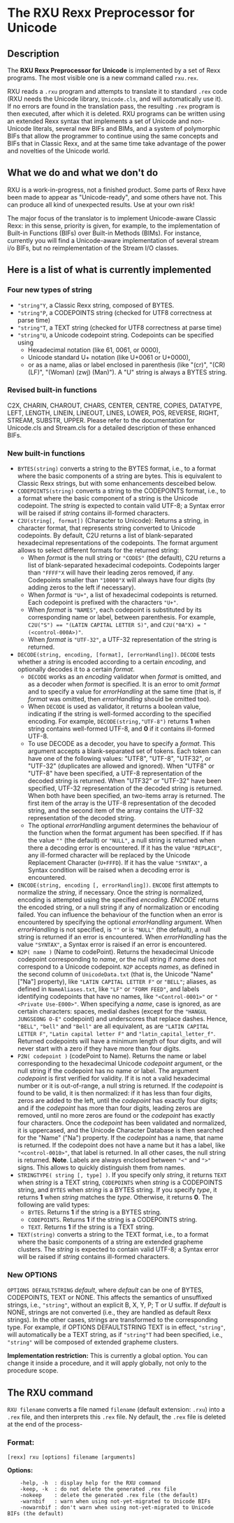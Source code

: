 # The RXU Rexx Preprocessor for Unicode

## Description

The __RXU Rexx Preprocessor for Unicode__ is implemented by a set of Rexx programs. The most visible one is a new command called ``rxu.rex``. 

RXU reads a ``.rxu`` program and attempts to translate it to standard ``.rex`` code (RXU needs the Unicode library, ``Unicode.cls``, and will automatically use it). 
If no errors are found in the translation pass, the resulting ``.rex`` program is then executed, after which it is deleted. 
RXU programs can be written using an extended Rexx syntax that implements a set of Unicode and non-Unicode literals, several new BIFs and BIMs, 
and a system of polymorphic BIFs that allow the programmer to continue using the same concepts and BIFs that in Classic Rexx, 
and at the same time take advantage of the power and novelties of the Unicode world.

## What we do and what we don't do

RXU is a work-in-progress, not a finished product. Some parts of Rexx have been made to appear as "Unicode-ready", and some others have not. This can produce all kind of unexpected results. Use at your own risk!

The major focus of the translator is to implement Unicode-aware Classic Rexx: in this sense, priority is given, for example, 
to the implementation of Built-in Functions (BIFs) over Built-in Methods (BIMs). 
For instance, currently you will find a Unicode-aware implementation of several stream i/o BIFs, but no reimplementation of the Stream I/O classes.

## Here is a list of what is currently implemented

### Four new types of string

* ``"string"Y``, a Classic Rexx string, composed of BYTES.
* ``"string"P``, a CODEPOINTS string (checked for UTF8 correctness at parse time)
* ``"string"T``, a TEXT string (checked for UTF8 correctness at parse time)
* ``"string"U``, a Unicode codepoint string. Codepoints can be specified using
    * Hexadecimal notation (like 61, 0061, or 0000),
    * Unicode standard U+ notation (like U+0061 or U+0000),
    * or as a name, alias or label enclosed in parenthesis (like "(cr)", "(CR) (LF)", "(Woman) (zwj) (Man)").
  A "U" string is always a BYTES string.

### Revised built-in functions

C2X, CHARIN, CHAROUT, CHARS, CENTER, CENTRE, COPIES, DATATYPE, LEFT, LENGTH, LINEIN, LINEOUT, LINES, LOWER, POS, REVERSE, RIGHT, STREAM, SUBSTR, UPPER. 
Please refer to the documentation for Unicode.cls and Stream.cls for a detailed description of these enhanced BIFs.

### New built-in functions

* ``BYTES(string)`` converts a string to the BYTES format, i.e., to a format where the basic components of a string are bytes. This is equivalent to Classic Rexx strings, but with some enhancements desceibed below.
* ``CODEPOINTS(string)`` converts a string to the CODEPOINTS format, i.e., to a format where the basic component of a string is the Unicode codepoint.
  The _string_ is expected to contain valid UTF-8; a Syntax error will be raised if _string_ contains ill-formed characters.
* ``C2U(string[, format])`` (Character to Unicode): Returns a string, in character format, that represents string converted to Unicode codepoints.
  By default, C2U returns a list of blank-separated hexadecimal representations of the codepoints. The format argument allows to select different formats for the returned string:
    * When _format_ is the null string or ``"CODES"`` (the default), C2U returns a list of blank-separated hexadecimal codepoints.
      Codepoints larger than ``"FFFF"X`` will have their leading zeros removed, if any. Codepoints smaller than ``"10000"X`` will always have four digits (by adding zeros to the left if necessary).
    * When _format_ is ``"U+"``, a list of hexadecimal codepoints is returned. Each codepoint is prefixed with the characters ``"U+"``.
    * When _format_ is ``"NAMES"``, each codepoint is substituted by its corresponding name or label, between parenthesis.
      For example, ``C2U("S") == "(LATIN CAPITAL LETTER S)"``, and ``C2U("0A"X) = "(<control-000A>)"``.
    * When _format_ is ``"UTF-32"``, a UTF-32 representation of the string is returned.
* ``DECODE(string, encoding, [format], [errorHandling])``. ``DECODE`` tests whether a _string_ is encoded according to a certain _encoding_, and optionally decodes it to a certain _format_.
    * ``DECODE`` works as an _encoding_ validator when _format_ is omitted, and as a decoder when _format_ is specified. It is an error to omit _format_ and to specify a value for _errorHandling_ at the same time (that is, if _format_ was omitted, then _errorHandling_ should be omitted too).
    * When ``DECODE`` is used as validator, it returns a boolean value, indicating if the string is well-formed according to the specified encoding.
      For example, ``DECODE(string,"UTF-8")`` returns __1__ when string contains well-formed UTF-8, and __0__ if it contains ill-formed UTF-8.
    * To use DECODE as a decoder, you have to specify a _format_. This argument accepts a blank-separated set of tokens.
      Each token can have one of the following values: "UTF8", "UTF-8", "UTF32", or "UTF-32" (duplicates are allowed and ignored).
      When "UTF8" or "UTF-8" have been specified, a UTF-8 representation of the decoded string is returned.
      When "UTF32" or "UTF-32" have been specified, UTF-32 representation of the decoded string is returned.
      When both have been specified, an two-items array is returned. The first item of the array is the UTF-8 representation of the decoded string,
      and the second item of the array contains the UTF-32 representation of the decoded string.
    * The optional _errorHandling_ argument determines the behaviour of the function when the format argument has been specified.
      If if has the value ``""`` (the default) or ``"NULL"``, a null string is returned when there a decoding error is encountered.
      If it has the value ``"REPLACE"``, any ill-formed character will be replaced by the Unicode Replacement Character (``U+FFFD``).
      If it has the value ``"SYNTAX"``, a Syntax condition will be raised when a decoding error is encountered.
* ``ENCODE(string, encoding [, errorHandling])``.  ``ENCODE`` first attempts to normalize the _string_, if necessary.
  Once the _string_ is normalized, encoding is attempted using the specified _encoding_. _ENCODE_ returns the encoded string,
  or a null string if any of normalization or encoding failed. You can influence the behaviour of the function when an error is encountered by specifying the optional _errorHandling_ argument.
  When _errorHandling_ is not specified, is ``""`` or is ``"NULL"`` (the default), a null string is returned if an error is encountered.
  When _errorHandling_ has the value ``"SYNTAX"``, a Syntax error is raised if an error is encountered.
* ``N2P( name )`` (Name to codePoint). Returns the hexadecimal Unicode codepoint corresponding to _name_, or the null string if _name_ does not correspond to a Unicode codepoint.
  ``N2P`` accepts _names_, as defined in the second column of ``UnicodeData.txt`` (that is, the Unicode "Name" \["Na"\] property), like ``"LATIN CAPITAL LETTER F"`` or ``"BELL"``;
  aliases, as defined in ``NameAliases.txt``, like ``"LF"`` or ``"FORM FEED"``, and labels identifying codepoints that have no names, like ``"<Control-0001>"`` or ``"<Private Use-E000>"``.
  When specifying a _name_, case is ignored, as are certain characters: spaces, medial dashes (except for the ``"HANGUL JUNGSEONG O-E"`` codepoint) and underscores that replace dashes.
  Hence, ``"BELL"``, ``"bell"`` and ``"Bell"`` are all equivalent, as are ``"LATIN CAPITAL LETTER F"``, ``"Latin capital letter F"`` and ``"latin_capital_letter_f"``.
  Returned codepoints will have a minimum length of four digits, and will never start with a zero if they have more than four digits.
* ``P2N( codepoint )`` (codePoint to Name). Returns the name or label corresponding to the hexadecimal Unicode _codepoint_ argument, or the null string if the codepoint has no name or label.
  The argument _codepoint_ is first verified for validity. If it is not a valid hexadecimal number or it is out-of-range, a null string is returned.
  If the _codepoint_ is found to be valid, it is then normalized: if it has less than four digits, zeros are added to the left,
  until the _codepoint_ has exactly four digits; and if the _codepoint_ has more than four digits, leading zeros are removed, until no more zeros are found or the _codepoint_ has exactly four characters.
  Once the _codepoint_ has been validated and normalized, it is uppercased, and the Unicode Character Database is then searched for the "Name" ("Na") property.
  If the _codepoint_ has a name, that name is returned.
  If the codepoint does not have a name but it has a label, like ``"<control-0010>"``, that label is returned. In all other cases, the null string is returned.
  __Note__. Labels are always enclosed between ``"<"`` and ``">"`` signs. This allows to quickly distinguish them from names.
* ``STRINGTYPE( string [, type] )``.  If you specify only _string_, it returns ``TEXT`` when _string_ is a TEXT string,
  ``CODEPOINTS`` when _string_ is a CODEPOINTS string, and ``BYTES`` when _string_ is a BYTES string. If you specify _type_, it returns __1__ when
  _string_ matches the _type_. Otherwise, it returns __0__. The following are valid types: 
    * ``BYTES``. Returns __1__ if the string is a BYTES string.
    * ``CODEPOINTS``. Returns __1__ if the string is a CODEPOINTS string.
    * ``TEXT``. Returns __1__ if the string is a TEXT string.
* ``TEXT(string)`` converts a string to the TEXT format, i.e., to a format where the basic components of a string are extended grapheme clusters.
  The _string_ is expected to contain valid UTF-8; a Syntax error will be raised if _string_ contains ill-formed characters.

### New OPTIONS

``OPTIONS DEFAULTSTRING`` _default_, where _default_ can be one of BYTES, CODEPOINTS, TEXT or NONE. 
This affects the semantics of unsuffixed strings, i.e., ``"string"``, without an explicit B, X, Y, P; T or U suffix. 
If _default_ is NONE, strings are not converted (i.e., they are handled as default Rexx strings). 
In the other cases, strings are transformed to the corresponding type. For example, if OPTIONS DEFAULTSTRING TEXT is in effect, ``"string"``, will automatically be a TEXT string,
as if ``"string"T`` had been specified, i.e., ``"string"`` will be composed of extended grapheme clusters. 

__Implementation restriction:__ This is currently a global option. You can change it inside a procedure, and it will apply globally, not only to the procedure scope.

## The RXU command

``RXU filename`` converts a file named ``filename`` (default extension: ``.rxu``) into a ``.rex`` file, and then interprets this ``.rex`` file. Ny default, the
``.rex`` file is deleted at the end of the process-

### Format:                                                                  

```                                                                           
[rexx] rxu [options] filename [arguments]                              
```

__Options:__

```
    -help, -h  : display help for the RXU command                          
    -keep, -k  : do not delete the generated .rex file                     
    -nokeep    : delete the generated .rex file (the default)              
    -warnbif   : warn when using not-yet-migrated to Unicode BIFs
    -nowarnbif : don't warn when using not-yet-migrated to Unicode BIFs (the default)
```
